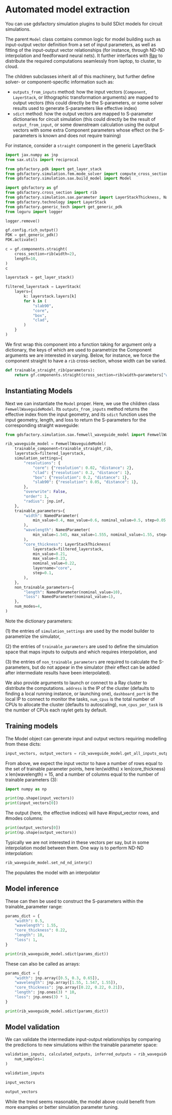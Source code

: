 # Automated model extraction

You can use gdsfactory simulation plugins to build SDict models for circuit simulations.

The parent `Model` class contains common logic for model building such as input-output vector definition from a set of input parameters, as well as fitting of the input-output vector relationships (for instance, through ND-ND interpolation and feedforward neural nets).  It further interfaces with [Ray](https://www.ray.io/) to distribute the required computations seamlessly from laptop, to cluster, to cloud.

The children subclasses inherit all of this machinery, but further define solver- or component-specific information such as:

- `outputs_from_inputs` method: how the input vectors (`Component`, `LayerStack`, or lithographic transformation arguments) are mapped to output vectors (this could directly be the S-parameters, or some solver results used to generate S-parameters like effective index)
- `sdict` method: how the output vectors are mapped to S-parameter dictionaries for circuit simulation (this could directly be the result of `output_from_input`, or some downstream calculation using the output vectors with some extra Component parameters whose effect on the S-parameters is known and does not require training)

For instance, consider a `straight` component in the generic LayerStack

```python
import jax.numpy as jnp
from sax.utils import reciprocal

from gdsfactory.pdk import get_layer_stack
from gdsfactory.simulation.fem.mode_solver import compute_cross_section_modes
from gdsfactory.simulation.sax.build_model import Model

import gdsfactory as gf
from gdsfactory.cross_section import rib
from gdsfactory.simulation.sax.parameter import LayerStackThickness, NamedParameter
from gdsfactory.technology import LayerStack
from gdsfactory.generic_tech import get_generic_pdk
from loguru import logger

logger.remove()

gf.config.rich_output()
PDK = get_generic_pdk()
PDK.activate()

c = gf.components.straight(
    cross_section=rib(width=2),
    length=10,
)
c
```

```python
layerstack = get_layer_stack()

filtered_layerstack = LayerStack(
    layers={
        k: layerstack.layers[k]
        for k in (
            "slab90",
            "core",
            "box",
            "clad",
        )
    }
)
```

We first wrap this component into a function taking for argument only a dictionary, the keys of which are used to parametrize the Component arguments we are interested in varying. Below, for instance, we force the component straight to have a `rib` cross-section, whose width can be varied.


```python
def trainable_straight_rib(parameters):
    return gf.components.straight(cross_section=rib(width=parameters["width"]))
```

## Instantiating Models


Next we can instantiate the `Model` proper. Here, we use the children class `FemwellWaveguideModel`. Its `outputs_from_inputs` method returns the effective index from the input geometry, and its `sdict` function uses the input geometry, length, and loss to return the S-parameters for the corresponding straight waveguide:

```python
from gdsfactory.simulation.sax.femwell_waveguide_model import FemwellWaveguideModel

rib_waveguide_model = FemwellWaveguideModel(
    trainable_component=trainable_straight_rib,
    layerstack=filtered_layerstack,
    simulation_settings={
        "resolutions": {
            "core": {"resolution": 0.02, "distance": 2},
            "clad": {"resolution": 0.2, "distance": 1},
            "box": {"resolution": 0.2, "distance": 1},
            "slab90": {"resolution": 0.05, "distance": 1},
        },
        "overwrite": False,
        "order": 1,
        "radius": jnp.inf,
    },
    trainable_parameters={
        "width": NamedParameter(
            min_value=0.4, max_value=0.6, nominal_value=0.5, step=0.05
        ),
        "wavelength": NamedParameter(
            min_value=1.545, max_value=1.555, nominal_value=1.55, step=0.005
        ),
        "core_thickness": LayerStackThickness(
            layerstack=filtered_layerstack,
            min_value=0.21,
            max_value=0.23,
            nominal_value=0.22,
            layername="core",
            step=0.1,
        ),
    },
    non_trainable_parameters={
        "length": NamedParameter(nominal_value=10),
        "loss": NamedParameter(nominal_value=1),
    },
    num_modes=4,
)
```

<!-- #region -->
Note the dictionary parameters:

(1) the entries of `simulation_settings` are used by the model builder to parametrize the simulator,

(2) the entries of `trainable_parameters` are used to define the simulation space that maps inputs to outputs and which requires interpolation, and

(3) the entries of `non_trainable_parameters` are required to calculate the S-parameters, but do not appear in the simulator (their effect can be added after intermediate results have been interpolated).


We also provide arguments to launch or connect to a Ray cluster to distribute the computations. `address` is the IP of the cluster (defaults to finding a local running instance, or launching one), `dashboard_port` is the local IP to connect to monitor the tasks, `num_cpus` is the total number of CPUs to allocate the cluster (defaults to autoscaling), `num_cpus_per_task` is the number of CPUs each raylet gets by default.


## Training models

The Model object can generate input and output vectors requiring modelling from these dicts:
<!-- #endregion -->

```python
input_vectors, output_vectors = rib_waveguide_model.get_all_inputs_outputs()
```

From above, we expect the input vector to have a number of rows equal to the set of trainable parameter points, here len(widths) x len(core_thickness) x len(wavelength) = 15, and a number of columns equal to the number of trainable parameters (3):

```python
import numpy as np

print(np.shape(input_vectors))
print(input_vectors[0])
```

The output (here, the effective indices) will have #input_vector rows, and #modes columns:

```python
print(output_vectors[0])
print(np.shape(output_vectors))
```

Typically we are not interested in these vectors per say, but in some interpolation model between them. One way is to perform ND-ND interpolation:

```python
rib_waveguide_model.set_nd_nd_interp()
```

The populates the model with an interpolator

## Model inference

These can then be used to construct the S-parameters within the trainable_parameter range:

```python
params_dict = {
    "width": 0.5,
    "wavelength": 1.55,
    "core_thickness": 0.22,
    "length": 10,
    "loss": 1,
}

print(rib_waveguide_model.sdict(params_dict))
```

These can also be called as arrays:

```python
params_dict = {
    "width": jnp.array([0.5, 0.3, 0.65]),
    "wavelength": jnp.array([1.55, 1.547, 1.55]),
    "core_thickness": jnp.array([0.22, 0.22, 0.21]),
    "length": jnp.ones(3) * 10,
    "loss": jnp.ones(3) * 1,
}

print(rib_waveguide_model.sdict(params_dict))
```

## Model validation


We can validate the intermediate input-output relationships by comparing the predictions to new simulations within the trainable parameter space:

```python
validation_inputs, calculated_outputs, inferred_outputs = rib_waveguide_model.validate(
    num_samples=1
)
```

```python
validation_inputs
```

```python
input_vectors
```

```python
output_vectors
```

While the trend seems reasonable, the model above could benefit from more examples or better simulation parameter tuning.
